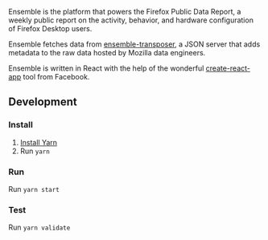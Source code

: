 Ensemble is the platform that powers the Firefox Public Data Report, a weekly
public report on the activity, behavior, and hardware configuration of Firefox
Desktop users.

Ensemble fetches data from
[ensemble-transposer](https://github.com/mozilla/ensemble-transposer), a JSON
server that adds metadata to the raw data hosted by Mozilla data engineers.

Ensemble is written in React with the help of the wonderful
[create-react-app](https://github.com/facebook/create-react-app) tool from
Facebook.

## Development

### Install

1. [Install Yarn](https://yarnpkg.com/lang/en/docs/install/)
2. Run `yarn`

### Run

Run `yarn start`

### Test

Run `yarn validate`
